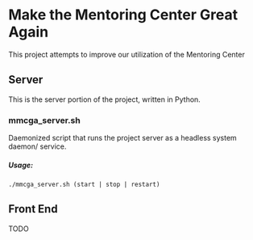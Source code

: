 # Make the Mentoring Center Great Again
This project attempts to improve our utilization of the Mentoring Center

## Server
This is the server portion of the project, written in Python.

### mmcga_server.sh
Daemonized script that runs the project server as a headless system daemon/
service.

##### Usage:
```shell
./mmcga_server.sh (start | stop | restart)
```

## Front End
TODO
